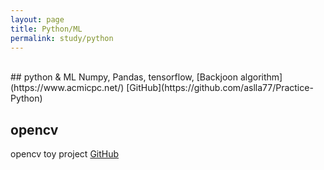 ```yaml
---
layout: page
title: Python/ML
permalink: study/python
---
```


<br/>
## python & ML
Numpy, Pandas, tensorflow, [Backjoon algorithm](https://www.acmicpc.net/)
[GitHub](https://github.com/aslla77/Practice-Python)

## opencv 

opencv toy project
[GitHub](https://github.com/aslla77/opencv)

<br/>
